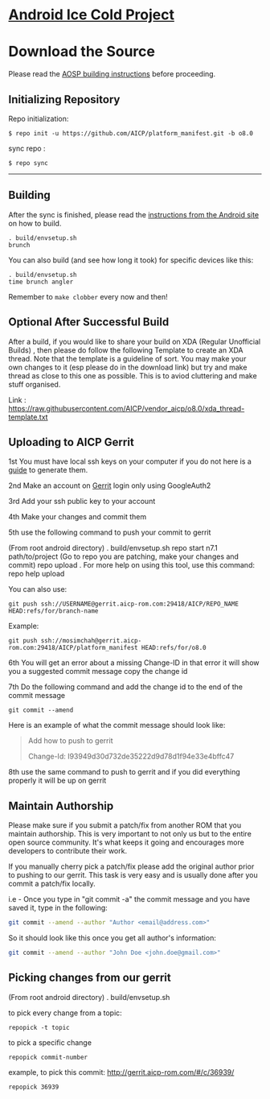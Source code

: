 [Android Ice Cold Project](http://aicp-rom.com)
====================================


Download the Source
===================

Please read the [AOSP building instructions](http://source.android.com/source/index.html) before proceeding.

Initializing Repository
-----------------------

Repo initialization:

    $ repo init -u https://github.com/AICP/platform_manifest.git -b o8.0


sync repo :

    $ repo sync

***

Building
--------

After the sync is finished, please read the [instructions from the Android site](http://s.android.com/source/building.html) on how to build.

    . build/envsetup.sh
    brunch


You can also build (and see how long it took) for specific devices like this:

    . build/envsetup.sh
    time brunch angler

Remember to `make clobber` every now and then!


Optional After Successful Build
--------------------------------

After a build, if you would like to share your build on XDA (Regular Unofficial Builds) , then please do follow the following Template to create
an XDA thread. Note that the template is a guideline of sort. You may make your own changes to it (esp please do in the download link) but try
and make thread as close to this one as possible. This is to aviod cluttering and make stuff organised.

Link : https://raw.githubusercontent.com/AICP/vendor_aicp/o8.0/xda_thread-template.txt


Uploading to AICP Gerrit
---------------

1st You must have local ssh keys on your computer if you do not here is a [guide](http://goo.gl/86CfDP) to generate them.

2nd Make an account on [Gerrit](http://gerrit.aicp-rom.com) login only using GoogleAuth2

3rd Add your ssh public key to your account

4th Make your changes and commit them

5th use the following command to push your commit to gerrit

(From root android directory)
    . build/envsetup.sh
    repo start n7.1 path/to/project
    (Go to repo you are patching, make your changes and commit)
    repo upload .
For more help on using this tool, use this command: repo help upload

You can also use:

    git push ssh://USERNAME@gerrit.aicp-rom.com:29418/AICP/REPO_NAME HEAD:refs/for/branch-name

Example:

    git push ssh://mosimchah@gerrit.aicp-rom.com:29418/AICP/platform_manifest HEAD:refs/for/o8.0


6th You will get an error about a missing Change-ID in that error it will show you a suggested commit message copy the change id

7th Do the following command and add the change id to the end of the commit message

    git commit --amend

Here is an example of what the commit message should look like:

> Add how to push to gerrit
>
> Change-Id: I93949d30d732de35222d9d78d1f94e33e4bffc47

8th use the same command to push to gerrit and if you did everything properly it will be up on gerrit



## Maintain Authorship ##
Please make sure if you submit a patch/fix from another ROM that you maintain authorship.
This is very important to not only us but to the entire open source community. It's what keeps it going and encourages more developers to contribute their work.

If you manually cherry pick a patch/fix please add the original author prior to pushing to our gerrit.
This task is very easy and is usually done after you commit a patch/fix locally.

i.e - Once you type in "git commit -a" the commit message and you have saved it, type in the following:

```bash
git commit --amend --author "Author <email@address.com>"
```

So it should look like this once you get all author's information:

```bash
git commit --amend --author "John Doe <john.doe@gmail.com>"
```


Picking changes from our gerrit
-------------------------------

(From root android directory)
    . build/envsetup.sh

to pick every change from a topic:

    repopick -t topic

to pick a specific change

    repopick commit-number

example, to pick this commit: http://gerrit.aicp-rom.com/#/c/36939/

    repopick 36939